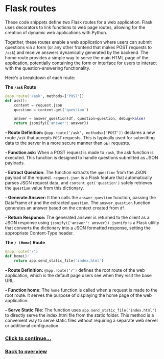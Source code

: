 # Flask routes

These code snippets define two Flask routes for a web application. Flask uses decorators to link functions to web page routes, allowing for the creation of dynamic web applications with Python. 

Together, these routes enable a web application where users can submit questions via a form (or any other frontend that makes POST requests to `/ask`) and receive answers dynamically generated by the backend. The home route provides a simple way to serve the main HTML page of the application, potentially containing the form or interface for users to interact with the question-answering functionality.

Here's a breakdown of each route:

**The `/ask` Route**

```python
@app.route('/ask', methods=['POST'])
def ask():
    content = request.json
    question = content.get('question')

    answer = answer_question(df, question=question, debug=False)
    return jsonify({'answer': answer})
```
**- Route Definition:** `@app.route('/ask', methods=['POST'])` declares a new route `/ask` that accepts `POST` requests. This is typically used for submitting data to the server in a more secure manner than `GET` requests.

**- Function ask:** When a POST request is made to `/ask`, the ask function is executed. This function is designed to handle questions submitted as JSON payloads.

**- Extract Question:** The function extracts the `question` from the JSON payload of the request. `request.json` is a Flask feature that automatically parses JSON request data, and `content.get('question')` safely retrieves the `question` value from this dictionary.

**- Generate Answer:** It then calls the `answer_question` function, passing the DataFrame `df` and the extracted `question`. The `answer_question` function generates an answer based on the context created from `df`.

**- Return Response:** The generated answer is returned to the client as a JSON response using `jsonify({'answer': answer})`. `jsonify` is a Flask utility that converts the dictionary into a JSON formatted response, setting the appropriate Content-Type header.

**The `/ (Home)` Route**

```python
@app.route('/')
def home():
    return app.send_static_file('index.html')
```
**- Route Definition:** `@app.route('/')` defines the root route of the web application, which is the default page users see when they visit the base URL.

**- Function home:** The `home` function is called when a request is made to the root route. It serves the purpose of displaying the home page of the web application.

**- Serve Static File:** The function uses `app.send_static_file('index.html')` to directly serve the index.html file from the static folder. This method is a convenient way to serve static files without requiring a separate web server or additional configuration.

### [Click to continue...](/detailed-overview/app.py-documentation/7.%20Conditional%20statement.md)

### [Back to overview](/detailed-overview/3.%20Detailed%20overview.md)